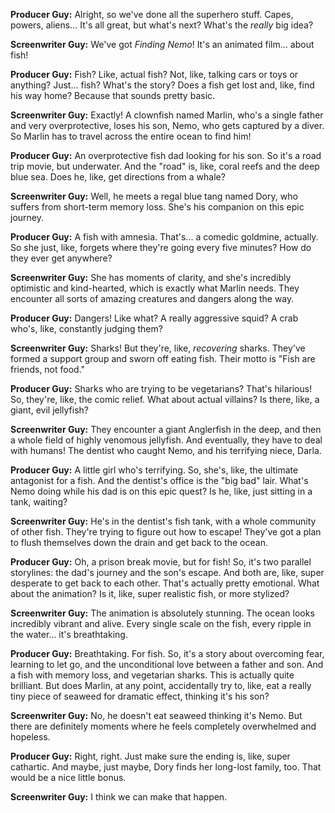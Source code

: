 **Producer Guy:** Alright, so we've done all the superhero stuff. Capes, powers, aliens... It's all great, but what's next? What's the *really* big idea?

**Screenwriter Guy:** We've got *Finding Nemo*! It's an animated film... about fish!

**Producer Guy:** Fish? Like, actual fish? Not, like, talking cars or toys or anything? Just... fish? What's the story? Does a fish get lost and, like, find his way home? Because that sounds pretty basic.

**Screenwriter Guy:** Exactly! A clownfish named Marlin, who's a single father and very overprotective, loses his son, Nemo, who gets captured by a diver. So Marlin has to travel across the entire ocean to find him!

**Producer Guy:** An overprotective fish dad looking for his son. So it's a road trip movie, but underwater. And the "road" is, like, coral reefs and the deep blue sea. Does he, like, get directions from a whale?

**Screenwriter Guy:** Well, he meets a regal blue tang named Dory, who suffers from short-term memory loss. She's his companion on this epic journey.

**Producer Guy:** A fish with amnesia. That's... a comedic goldmine, actually. So she just, like, forgets where they're going every five minutes? How do they ever get anywhere?

**Screenwriter Guy:** She has moments of clarity, and she's incredibly optimistic and kind-hearted, which is exactly what Marlin needs. They encounter all sorts of amazing creatures and dangers along the way.

**Producer Guy:** Dangers! Like what? A really aggressive squid? A crab who's, like, constantly judging them?

**Screenwriter Guy:** Sharks! But they're, like, *recovering* sharks. They've formed a support group and sworn off eating fish. Their motto is "Fish are friends, not food."

**Producer Guy:** Sharks who are trying to be vegetarians? That's hilarious! So, they're, like, the comic relief. What about actual villains? Is there, like, a giant, evil jellyfish?

**Screenwriter Guy:** They encounter a giant Anglerfish in the deep, and then a whole field of highly venomous jellyfish. And eventually, they have to deal with humans! The dentist who caught Nemo, and his terrifying niece, Darla.

**Producer Guy:** A little girl who's terrifying. So, she's, like, the ultimate antagonist for a fish. And the dentist's office is the "big bad" lair. What's Nemo doing while his dad is on this epic quest? Is he, like, just sitting in a tank, waiting?

**Screenwriter Guy:** He's in the dentist's fish tank, with a whole community of other fish. They're trying to figure out how to escape! They've got a plan to flush themselves down the drain and get back to the ocean.

**Producer Guy:** Oh, a prison break movie, but for fish! So, it's two parallel storylines: the dad's journey and the son's escape. And both are, like, super desperate to get back to each other. That's actually pretty emotional. What about the animation? Is it, like, super realistic fish, or more stylized?

**Screenwriter Guy:** The animation is absolutely stunning. The ocean looks incredibly vibrant and alive. Every single scale on the fish, every ripple in the water... it's breathtaking.

**Producer Guy:** Breathtaking. For fish. So, it's a story about overcoming fear, learning to let go, and the unconditional love between a father and son. And a fish with memory loss, and vegetarian sharks. This is actually quite brilliant. But does Marlin, at any point, accidentally try to, like, eat a really tiny piece of seaweed for dramatic effect, thinking it's his son?

**Screenwriter Guy:** No, he doesn't eat seaweed thinking it's Nemo. But there are definitely moments where he feels completely overwhelmed and hopeless.

**Producer Guy:** Right, right. Just make sure the ending is, like, super cathartic. And maybe, just maybe, Dory finds her long-lost family, too. That would be a nice little bonus.

**Screenwriter Guy:** I think we can make that happen.